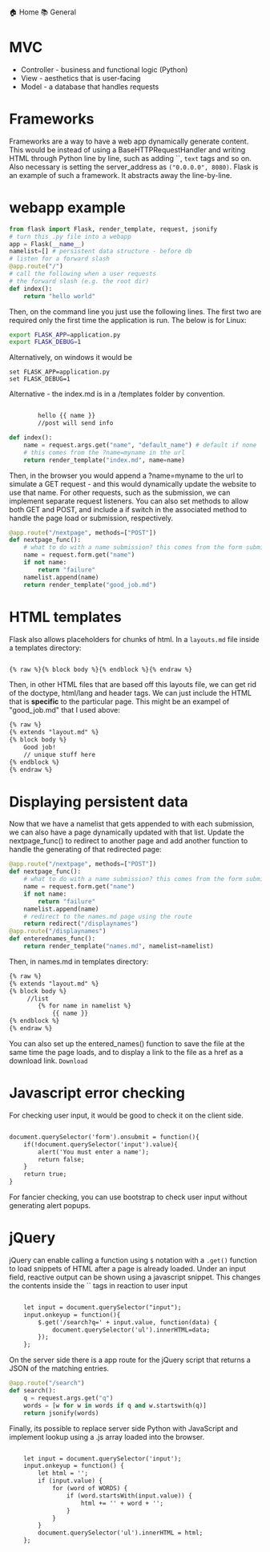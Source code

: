 
  🏠 Home
  📚 General

# MVC
* Controller - business and functional logic (Python)
* View - aesthetics that is user-facing 
* Model - a database that handles requests
# Frameworks
Frameworks are a way to have a web app dynamically generate content. This would be instead of using a BaseHTTPRequestHandler and writing HTML through Python line by line, such as adding ``, `text` tags and so on. Also necessary is setting the server_address as `("0.0.0.0", 8080)`. Flask is an example of such a framework. It abstracts away the line-by-line. 
# webapp example
```python
from flask import Flask, render_template, request, jsonify
# turn this .py file into a webapp
app = Flask(__name__)
namelist=[] # persistent data structure - before db
# listen for a forward slash
@app.route("/")
# call the following when a user requests 
# the forward slash (e.g. the root dir)
def index():
    return "hello world"
```
Then, on the command line you just use the following lines. The first two are required only the first time the application is run. The below is for Linux:
```bash
export FLASK_APP=application.py
export FLASK_DEBUG=1

```
Alternatively, on windows it would be
```shell
set FLASK_APP=application.py
set FLASK_DEBUG=1

```
Alternative - the index.md is in a /templates folder by convention. 
```html

        hello {{ name }}
        //post will send info 

```
```python
def index(): 
    name = request.args.get("name", "default_name") # default if none
    # this comes from the ?name=myname in the url
    return render_template("index.md", name=name)
```
Then, in the browser you would append a ?name=myname to the url to simulate a GET request - and this would dynamically update the website to use that name. 
For other requests, such as the submission, we can implement separate request listeners. You can also set methods to allow both GET and POST, and include a if switch in the associated method to handle the page load or submission, respectively. 
```python
@app.route("/nextpage", methods=["POST"])
def nextpage_func():
    # what to do with a name submission? this comes from the form submission
    name = request.form.get("name")
    if not name:
        return "failure"
    namelist.append(name)
    return render_template("good_job.md")
```
# HTML templates
Flask also allows placeholders for chunks of html. In a `layouts.md` file inside a templates directory:
```html

{% raw %}{% block body %}{% endblock %}{% endraw %}

```
Then, in other HTML files that are based off this layouts file, we can get rid of the doctype, html/lang and header tags. We can just include the HTML that is **specific** to the particular page. This might be an exampel of "good_job.md" that I used above:
```html
{% raw %}
{% extends "layout.md" %}
{% block body %}
    Good job!
    // unique stuff here
{% endblock %}
{% endraw %}
```
# Displaying persistent data
Now that we have a namelist that gets appended to with each submission, we can also have a page dynamically updated with that list. Update the nextpage_func() to redirect to another page and add another function to handle the generating of that redirected page:
```python
@app.route("/nextpage", methods=["POST"])
def nextpage_func():
    # what to do with a name submission? this comes from the form submission
    name = request.form.get("name")
    if not name:
        return "failure"
    namelist.append(name)
    # redirect to the names.md page using the route
    return redirect("/displaynames")
@app.route("/displaynames")
def enterednames_func():
    return render_template("names.md", namelist=namelist)
```
Then, in names.md in templates directory:
```html
{% raw %}
{% extends "layout.md" %}
{% block body %}
     //list 
        {% for name in namelist %}
            {{ name }}
{% endblock %}
{% endraw %}
```
You can also set up the entered_names() function to save the file at the same time the page loads, and to display a link to the file as a href as a download link. 
`Download`
# Javascript error checking
For checking user input, it would be good to check it on the client side. 
```html

document.querySelector('form').onsubmit = function(){
    if(!document.querySelector('input').value){
        alert('You must enter a name');
        return false;
    }
    return true;
}

```
For fancier checking, you can use bootstrap to check user input without generating alert popups. 
#  jQuery 
jQuery can enable calling a function using `$` notation with a `.get()` function to load snippets of HTML after a page is already loaded. Under an input field, reactive output can be shown using a javascript snippet. This changes the contents inside the `` tags in reaction to user input
```html

    let input = document.querySelector("input");
    input.onkeyup = function(){
        $.get('/search?q=' + input.value, function(data) {
            document.querySelector('ul').innerHTML=data;
        });
    };

```
On the server side there is a app route for the jQuery script that returns a JSON of the matching entries. 
```python
@app.route("/search")
def search():
    q = request.args.get("q")
    words = [w for w in words if q and w.startswith(q)]
    return jsonify(words)
```
Finally, its possible to replace server side Python with JavaScript and implement lookup using a .js array loaded into the browser. 
```html

    let input = document.querySelector('input');
    input.onkeyup = function() {
        let html = '';
        if (input.value) {
            for (word of WORDS) {
                if (word.startsWith(input.value)) {
                    html += '' + word + '';
                }
            }
        }
        document.querySelector('ul').innerHTML = html;
    };

```
